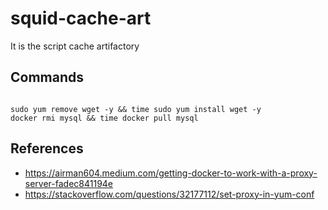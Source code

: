 # squid-cache-art

It is the script cache artifactory

## Commands

```shell

sudo yum remove wget -y && time sudo yum install wget -y
docker rmi mysql && time docker pull mysql
```

## References

- <https://airman604.medium.com/getting-docker-to-work-with-a-proxy-server-fadec841194e>
- <https://stackoverflow.com/questions/32177112/set-proxy-in-yum-conf>
